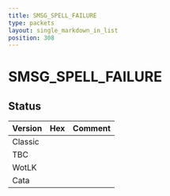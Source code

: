 ```yaml
---
title: SMSG_SPELL_FAILURE
type: packets
layout: single_markdown_in_list
position: 308
---
```


# SMSG_SPELL_FAILURE

## Status

Version | Hex | Comment
---------- | ---------- | ---------- 
Classic |  |  
TBC |  |  
WotLK |  |  
Cata |  |  
